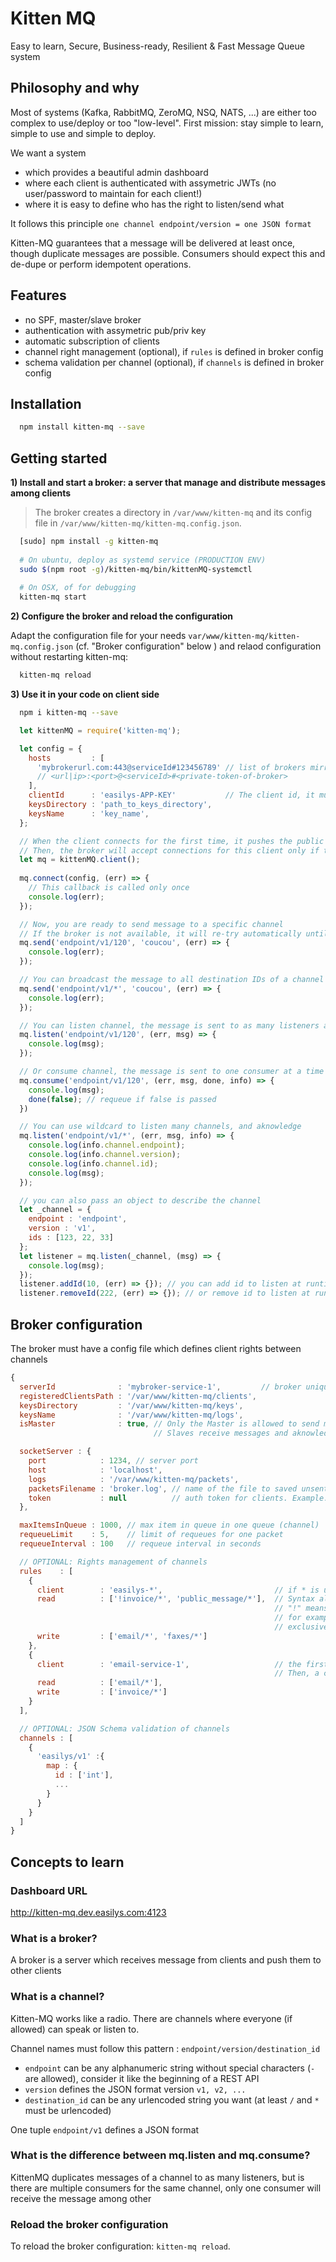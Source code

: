 # Kitten MQ

Easy to learn, Secure, Business-ready, Resilient & Fast Message Queue system

## Philosophy and why

Most of systems (Kafka, RabbitMQ, ZeroMQ, NSQ, NATS, ...) are either too complex to use/deploy or too "low-level".
First mission: stay simple to learn, simple to use and simple to deploy.

We want a system 
- which provides a beautiful admin dashboard
- where each client is authenticated with assymetric JWTs (no user/password to maintain for each client!)
- where it is easy to define who has the right to listen/send what

It follows this principle `one channel endpoint/version = one JSON format`

Kitten-MQ guarantees that a message will be delivered at least once, though duplicate messages are possible.
Consumers should expect this and de-dupe or perform idempotent operations.

## Features

- no SPF, master/slave broker
- authentication with assymetric pub/priv key
- automatic subscription of clients
- channel right management (optional), if `rules` is defined in broker config
- schema validation per channel (optional), if `channels` is defined in broker config


## Installation

```bash
  npm install kitten-mq --save
```

## Getting started

**1) Install and start a broker: a server that manage and distribute messages among clients**

> The broker creates a directory in `/var/www/kitten-mq` and its config file in `/var/www/kitten-mq/kitten-mq.config.json`.

```bash
  [sudo] npm install -g kitten-mq
  
  # On ubuntu, deploy as systemd service (PRODUCTION ENV)
  sudo $(npm root -g)/kitten-mq/bin/kittenMQ-systemctl
  
  # On OSX, of for debugging
  kitten-mq start
```

**2) Configure the broker and reload the configuration**

Adapt the configuration file for your needs `var/www/kitten-mq/kitten-mq.config.json` (cf. "Broker configuration" below )
and relaod configuration without restarting kitten-mq:

```bash
  kitten-mq reload
```

**3) Use it in your code on client side**

```bash
  npm i kitten-mq --save
```

```javascript
  let kittenMQ = require('kitten-mq');

  let config = {
    hosts         : [
      'mybrokerurl.com:443@serviceId#123456789' // list of brokers mirror URLs for High Avaibility
      // <url|ip>:<port>@<serviceId>#<private-token-of-broker>
    ],
    clientId      : 'easilys-APP-KEY'           // The client id, it must be globally unique
    keysDirectory : 'path_to_keys_directory',
    keysName      : 'key_name',
  };

  // When the client connects for the first time, it pushes the public key on the broker (subscription)
  // Then, the broker will accept connections for this client only if tokens are generated with the same pub/priv key
  let mq = kittenMQ.client();
  
  mq.connect(config, (err) => {
    // This callback is called only once
    console.log(err);
  });

  // Now, you are ready to send message to a specific channel
  // If the broker is not available, it will re-try automatically until the sending queue is full, then the callback is called with errors
  mq.send('endpoint/v1/120', 'coucou', (err) => {
    console.log(err);
  });

  // You can broadcast the message to all destination IDs of a channel
  mq.send('endpoint/v1/*', 'coucou', (err) => {
    console.log(err);
  });

  // You can listen channel, the message is sent to as many listeners as there are
  mq.listen('endpoint/v1/120', (err, msg) => {
    console.log(msg);
  });

  // Or consume channel, the message is sent to one consumer at a time (round-robin distribution)
  mq.consume('endpoint/v1/120', (err, msg, done, info) => {
    console.log(msg);
    done(false); // requeue if false is passed
  })

  // You can use wildcard to listen many channels, and aknowledge
  mq.listen('endpoint/v1/*', (err, msg, info) => {
    console.log(info.channel.endpoint);
    console.log(info.channel.version);
    console.log(info.channel.id);
    console.log(msg);
  });

  // you can also pass an object to describe the channel
  let _channel = {
    endpoint : 'endpoint',
    version : 'v1',
    ids : [123, 22, 33]
  };
  let listener = mq.listen(_channel, (msg) => {
    console.log(msg);
  });
  listener.addId(10, (err) => {}); // you can add id to listen at runtime
  listener.removeId(222, (err) => {}); // or remove id to listen at runtime

```

## Broker configuration

The broker must have a config file which defines client rights between channels

```javascript
{
  serverId              : 'mybroker-service-1',         // broker unique id, defined on the broker side
  registeredClientsPath : '/var/www/kitten-mq/clients',
  keysDirectory         : '/var/www/kitten-mq/keys',
  keysName              : '/var/www/kitten-mq/logs',
  isMaster              : true, // Only the Master is allowed to send messages to listeners and consumers
                                // Slaves receive messages and aknowledges

  socketServer : {
    port            : 1234, // server port
    host            : 'localhost',
    logs            : '/var/www/kitten-mq/packets',
    packetsFilename : 'broker.log', // name of the file to saved unsent packets
    token           : null          // auth token for clients. Example: aaaaaaa-bbbb-bbbb-bbbb-bbbbccccccc
  },

  maxItemsInQueue : 1000, // max item in queue in one queue (channel)
  requeueLimit    : 5,    // limit of requeues for one packet
  requeueInterval : 100   // requeue interval in seconds

  // OPTIONAL: Rights management of channels
  rules    : [
    {
      client        : 'easilys-*',                         // if * is used, it auto accepts new clients which match this client name (only easilys is concerned)
      read          : ['!invoice/*', 'public_message/*'],  // Syntax allowed are: "endpoint/version/id", "endpoint/version/*" or "endpoint/*"
                                                           // "!" means the client cannot listen on *. It must listen on a specific channel id
                                                           // for example "invoice/v1/my-supplier-id-my-ref". Then this channel is "reserved" for this client
                                                           // exclusively. Other clients cannot listen to the same channel.
      write         : ['email/*', 'faxes/*']               
    },
    {
      client        : 'email-service-1',                   // the first client that connects with this name reserve the connection forever (pub/priv key associated).
                                                           // Then, a client with the same name can connect only if it has the same pub/priv key
      read          : ['email/*'],                   
      write         : ['invoice/*']
    }
  ],

  // OPTIONAL: JSON Schema validation of channels
  channels : [
    {
      'easilys/v1' :{
        map : {
          id : ['int'],
          ...
        }
      }
    }
  ]
}
```

## Concepts to learn

### Dashboard URL

http://kitten-mq.dev.easilys.com:4123

### What is a broker?

A broker is a server which receives message from clients and push them to other clients

### What is a channel?

Kitten-MQ works like a radio. There are channels where everyone (if allowed) can speak or listen to.

Channel names must follow this pattern : `endpoint/version/destination_id`

- `endpoint` can be any alphanumeric string without special characters (`-` are allowed), consider it like the beginning of a REST API
- `version`  defines the JSON format version `v1, v2, ...`
- `destination_id` can be any urlencoded string you want (at least `/` and `*` must be urlencoded)

One tuple `endpoint/v1` defines a JSON format


### What is the difference between mq.listen and mq.consume?

KittenMQ duplicates messages of a channel to as many listeners, but is there are multiple consumers for the same channel, only one
consumer will receive the message among other


### Reload the broker configuration

To reload the broker configuration: `kitten-mq reload`.
